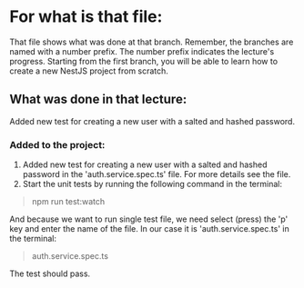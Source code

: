 # For what is that file:  
That file shows what was done at that branch. Remember, the branches are named with a number prefix. The number prefix indicates the lecture's progress. Starting from the first branch, you will be able to learn how to create a new NestJS project from scratch.  

## What was done in that lecture:  
Added new test for creating a new user with a salted and hashed password.

### Added to the project:  
1. Added new test for creating a new user with a salted and hashed password in the 'auth.service.spec.ts' file. For more details see the file.
2. Start the unit tests by running the following command in the terminal:  
> npm run test:watch  

And because we want to run single test file, we need select (press) the 'p' key and enter the name of the file. In our case it is 'auth.service.spec.ts' in the terminal:
> auth.service.spec.ts  

The test should pass.